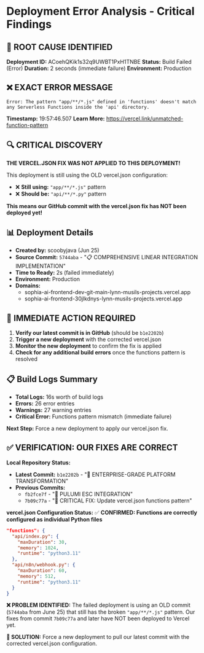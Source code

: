 # Deployment Error Analysis - Critical Findings

## 🚨 **ROOT CAUSE IDENTIFIED**

**Deployment ID:** ACoehQKik1s32q9UWBT1PxH1TNBE
**Status:** Build Failed (Error)
**Duration:** 2 seconds (immediate failure)
**Environment:** Production

## ❌ **EXACT ERROR MESSAGE**

```
Error: The pattern "app/**/*.js" defined in 'functions' doesn't match any Serverless Functions inside the 'api' directory.
```

**Timestamp:** 19:57:46.507
**Learn More:** https://vercel.link/unmatched-function-pattern

## 🔍 **CRITICAL DISCOVERY**

**THE VERCEL.JSON FIX WAS NOT APPLIED TO THIS DEPLOYMENT!**

This deployment is still using the OLD vercel.json configuration:
- ❌ **Still using:** `"app/**/*.js"` pattern
- ❌ **Should be:** `"api/**/*.py"` pattern

**This means our GitHub commit with the vercel.json fix has NOT been deployed yet!**

## 📊 **Deployment Details**

- **Created by:** scoobyjava (Jun 25)
- **Source Commit:** `5744aba` - "📋 COMPREHENSIVE LINEAR INTEGRATION IMPLEMENTATION"
- **Time to Ready:** 2s (failed immediately)
- **Environment:** Production
- **Domains:** 
  - sophia-ai-frontend-dev-git-main-lynn-musils-projects.vercel.app
  - sophia-ai-frontend-30jlkdnys-lynn-musils-projects.vercel.app

## 🎯 **IMMEDIATE ACTION REQUIRED**

1. **Verify our latest commit is in GitHub** (should be `b1e2202b`)
2. **Trigger a new deployment** with the corrected vercel.json
3. **Monitor the new deployment** to confirm the fix is applied
4. **Check for any additional build errors** once the functions pattern is resolved

## 📋 **Build Logs Summary**

- **Total Logs:** 16s worth of build logs
- **Errors:** 26 error entries
- **Warnings:** 27 warning entries
- **Critical Error:** Functions pattern mismatch (immediate failure)

**Next Step:** Force a new deployment to apply our vercel.json fix.


## ✅ **VERIFICATION: OUR FIXES ARE CORRECT**

**Local Repository Status:**
- **Latest Commit:** `b1e2202b` - "🚀 ENTERPRISE-GRADE PLATFORM TRANSFORMATION"
- **Previous Commits:** 
  - `fb2fce7f` - "🔐 PULUMI ESC INTEGRATION"
  - `7b09c77a` - "🔧 CRITICAL FIX: Update vercel.json functions pattern"

**vercel.json Configuration Status:**
✅ **CONFIRMED: Functions are correctly configured as individual Python files**
```json
"functions": {
  "api/index.py": {
    "maxDuration": 30,
    "memory": 1024,
    "runtime": "python3.11"
  },
  "api/n8n/webhook.py": {
    "maxDuration": 60,
    "memory": 512,
    "runtime": "python3.11"
  }
}
```

**❌ PROBLEM IDENTIFIED:**
The failed deployment is using an OLD commit (`5744aba` from June 25) that still has the broken `"app/**/*.js"` pattern. Our fixes from commit `7b09c77a` and later have NOT been deployed to Vercel yet.

**🎯 SOLUTION:**
Force a new deployment to pull our latest commit with the corrected vercel.json configuration.

